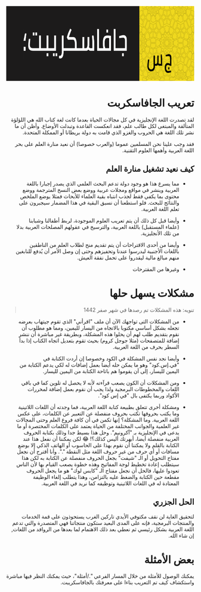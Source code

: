 <div dir=rtl>
  
<img src=./أيقونة.png height=200px />
  
# تعريب الجافاسكربت
لقد تصدرت اللغة الإنجليزية في كل مجالات الحياة بعدما كانت لغة كتاب الله هي اللؤلؤة المتألقة والمبتغى لكل طالب علم، فقد انعكست القاعدة وتبدلت الأوضاع. وأظن أن ما نشر تلك اللغة هي الحروب والغزو الذي قامت به دولة بريطانا أو الممكلة المتحدة. 

فقد وجب علينا نحن المسلمين عموما (والعرب خصوصا) أن نعيد منارة العلم على بحر اللغة العربية وأهمها العلوم التقنية.

## كيف نعيد تشغيل منارة العلم
- مما يسرع هذا هو وجود دولة تدعم البحث العلمي الذي يصدر إجبارا باللغة العربية وينشر في مواقع ومجلات عربية ووضع بعض النسخ المترجمة ووضع محتوى بما يكفي فقط لجذب انتباه بقية العلماء للأبحاث فمثلا يوضع الملخص والنتائج للبحث. فلو استطعنا أن نسبق البقية في هذا المضمار سيجبرون على تعلم اللغة العربية.


- وأيضا قبل كل ذلك أن يتم تعريب العلوم الموجودة، لربط أطفالنا وشبابنا (علماء المستقبل) باللغة العربية، والترسيخ في عقولهم المصلحات العربية بدلا من تلك الأنجليزية.


- وأيضا من أحدى الاقتراحات أن يتم تقديم منح لطلاب العلم من الناطقين باللغات الأجنبية ليدرسوا عندنا وتحفيزهم وحتى إن وصل الأمر أن يُدفع للنابغين منهم مبالغ مالية ليقدروا على تحمل نفقة العيش.

- وغيرها من المقترحات

# مشكلات يسهل حلها
> تنويه: هذه المشكلات تم رصدها في شهر صفر 1442

- من المشكلات التى تواجهك الآن أن ملف "اقرأني" الذي تقوم جيتهاب بعرضه تجعله بشكل أساسي مكتوبا بالاتجاه من اليسار لليمين، ومما هو مطلوب أن نقوم بتقديم طلب لهم أن يحلوا هذه المشكلة، وبطريقة غير مباشرة أن ننشر إضافة للمتصفحات (مثلا جوجل كروم) بحيث تقوم بتعديل اتجاه الكتاب إذا بدأ السطر بحرف من اللغة العربية.

- وأيضا نجد نفس المشكلة في الكود وخصوصا إن أردت الكتابة في "في.إس.كود" وهو ما يمكن حله أيضا بعمل إضافات له لكي يدعم الكتابة من اليمين لليسار، إلى أن يقوموا هم باتاحة الكتابة من اليمين لليسار.

- ومن المشكلات أن الكون يصعب قرآءته لأنه لا يحصل له تلوين كما في باقي اللغات والمخطوطات البرمجية ولذا يجب أن نقوم بعمل إضافة لمخررات الأكواد وربما يكتفى بال "في إس كود".

- ومشكلة أخرى تتعلق بطبيعة كتابة اللغة العربية، فما وجدته أن اللغات اللاتينية وما يكتب بحروفها تكتب بحروف منفصلة عن التعبير عن الكلمات، على عكس اللغة العربية. وما المشكلة؟ إنها تكمن في أن كافة فروع العلم وحتى المجالات غير العلمية والجوانب المختلفة من الحياة يعتمد على الكلمات المختصرة أو ما يدعى في الإنجليزية بـ "آكرونيم". وحل هذا بسيط جدا وذلك بكتابة الحروف العربية منفصلة أيضا، أبهرتك أليس كذلك؟! 😂 لكن يمكننا أن نفعل هذا عند الكتابة بالقلم ولا يمكننا أن نقوم بهذا على الحاسوب أو الهاتف الذكي إلا بوضع مسافات أو أي حرف من غير حروف اللغة مثل النقطة ".". وأنا أقترح أن نجعل مفتاح التحويل أو الـ "شيفت" بجعل الحروف منفصلة عن الكتابة به لكن هذا سيتطلب إعادة تخطيط لوجة المفاتيح وهذه خطوة يصعب القيام بها لأن الناس تعودوا عليها، فالحل أن نجعل مفتاح الـ "كابس لوك" هو ما يجعل الحروف مقطعة حين الكتابة والضغط عليه بالتزامن، وهذا يتطلب إلغاء الوظيفة المعتادة له في اللغات اللاتينية وتوظيفه كما نريد في اللغة العربية.


## الحل الجزري
لتحقيق الغاية لن نقف مكتوفي الأيدي تاركين الغرب يستحوذون على قمة الخدمات والمنتجات البرمجية، فإنه على المدى البعيد ستكون منتجاتنا فهي المتصدرة والتي تدعم اللغة العربية بشكل رئيسي ثم نعطي بعد ذلك الاهتمام لما بعدها من الروافد من اللغات, إن شاء الله.

# بعض الأمثلة
يمكنك الوصول للأمثلة من خلال المسار الفرعي "./أمثلة"، حيث يمكنك النظر فيها مباشرة واستكشاف كيف تم التعريب بناءا على معرفتك بالجافاسكريبت.

</div>
